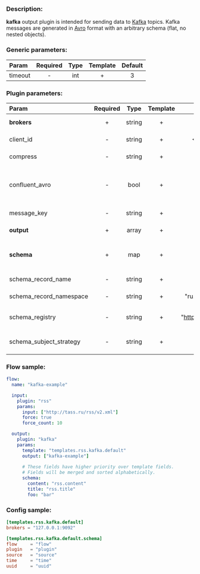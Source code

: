 ### Description:

**kafka** output plugin is intended for sending data to [Kafka](https://kafka.apache.org/) topics.
Kafka messages are generated in
[Avro](https://en.wikipedia.org/wiki/Apache_Avro) format with an
arbitrary schema (flat, no nested objects).


### Generic parameters:

| Param   | Required | Type | Template | Default |
|:--------|:--------:|:----:|:--------:|:-------:|
| timeout |    -     | int  |    +     |    3    |


### Plugin parameters:

| Param                   | Required |  Type  | Template |         Default         |                      Example                       | Description                                                                                                                           |
|:------------------------|:--------:|:------:|:--------:|:-----------------------:|:--------------------------------------------------:|:--------------------------------------------------------------------------------------------------------------------------------------|
| **brokers**             |    +     | string |    +     |           ""            |             "127.0.0.1:9092,host:1111"             | List of Kafka brokers.                                                                                                                |
| client_id               |    -     | string |    +     |       <FLOW_NAME>       |                     "gosquito"                     | Client identification.                                                                                                                |
| compress                |    -     | string |    +     |         "none"          |                       "zstd"                       | Compression algorithm.                                                                                                                |
| confluent_avro          |    -     |  bool  |    +     |          false          |                        true                        | Send [Confluent Avro (magic byte + schema)](https://docs.confluent.io/current/schema-registry/serdes-develop/index.html#wire-format). |
| message_key             |    -     | string |    +     |         "none"          |                     "partkey1"                     | Message partition key.                                                                                                                |
| **output**              |    +     | array  |    +     |           []            |                      ["news"]                      | List of Kafka topics.                                                                                                                 |
| **schema**              |    +     |  map   |    +     |          map[]          |                    see example                     | Dynamic schema for Kafka messages.                                                                                                    |
| schema_record_name      |    -     | string |    +     |       "DataItem"        |                      "event"                       | [Avro record name](http://avro.apache.org/docs/current/spec.html).                                                                    |
| schema_record_namespace |    -     | string |    +     | "ru.livelace.gosquito"  |                   "com.example"                    | [Avro record namespace](http://avro.apache.org/docs/current/spec.html).                                                               |
| schema_registry         |    -     | string |    +     | "http://127.0.0.1:8081" |             "https://host.example.com"             | [Confluent schema registry](https://docs.confluent.io/current/schema-registry/index.html).                                            |
| schema_subject_strategy |    -     | string |    +     |       "TopicName"       | "TopicName",<br>"RecordName",<br>"TopicRecordName" | [Subject name strategy](https://docs.confluent.io/current/schema-registry/serdes-develop/index.html#subject-name-strategy).                                            |


### Flow sample:

```yaml
flow:
  name: "kafka-example"

  input:
    plugin: "rss"
    params:
      input: ["http://tass.ru/rss/v2.xml"]
      force: true
      force_count: 10

  output:
    plugin: "kafka"
    params:
      template: "templates.rss.kafka.default"
      output: ["kafka-example"]
      
      # These fields have higher priority over template fields.
      # Fields will be merged and sorted alphabetically. 
      schema:
        content: "rss.content"
        title: "rss.title"
        foo: "bar"
```

### Config sample:

```toml
[templates.rss.kafka.default]
brokers = "127.0.0.1:9092"

[templates.rss.kafka.default.schema]
flow     = "flow"
plugin   = "plugin"
source   = "source"
time     = "time"
uuid     = "uuid"
```

